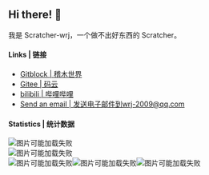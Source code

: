 ## Hi there! 👋
我是 Scratcher-wrj，一个做不出好东西的 Scratcher。

#### Links | 链接
- [Gitblock | 稽木世界](https://gitblock.cn/Users/1112718)  
- [Gitee | 码云](https://gitee.com/wrj2009)  
- [bilibili | 哔哩哔哩](https://space.bilibili.com/667011224)  
- [Send an email | 发送电子邮件到wrj-2009@qq.com](mailto:wrj-2009@qq.com)  

#### Statistics | 统计数据
![图片可能加载失败](https://github-readme-stats.vercel.app/api?username=wrj2009&show_icons=true&hide_border=true&locale=cn)  
![图片可能加载失败](https://github-readme-stats.vercel.app/api/top-langs/?username=wrj2009&layout=compact&hide_border=true&locale=cn)  
![图片可能加载失败](https://github-profile-summary-cards.vercel.app/api/cards/profile-details?username=wrj2009&theme=github)![图片可能加载失败](https://github-profile-summary-cards.vercel.app/api/cards/repos-per-language?username=wrj2009&theme=github)![图片可能加载失败](https://github-profile-summary-cards.vercel.app/api/cards/productive-time?username=wrj2009&theme=github&utcOffset=8)
